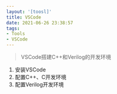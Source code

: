```yaml
---
layout: '[toosl]'
title: VSCode
date: 2021-06-26 23:38:57
tags:
- Tools
- VSCode
---
```


> VSCode搭建C++和Verilog的开发环境



1. 安装VSCode
2. 配置C++、C开发环境
3. 配置Verilog开发环境



